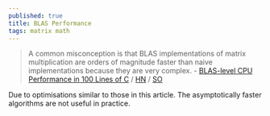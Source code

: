 ```yaml
---
published: true
title: BLAS Performance
tags: matrix math
---
```

> A common misconception is that BLAS implementations of matrix multiplication are orders of magnitude faster than naive implementations because they are very complex. - [BLAS-level CPU Performance in 100 Lines of C](https://cs.stanford.edu/people/shadjis/blas.html) / [HN](https://news.ycombinator.com/item?id=30509893) / [SO](https://stackoverflow.com/questions/1303182/how-does-blas-get-such-extreme-performance/11421344#11421344)

Due to optimisations similar to those in this article. The asymptotically faster algorithms are not useful in practice.